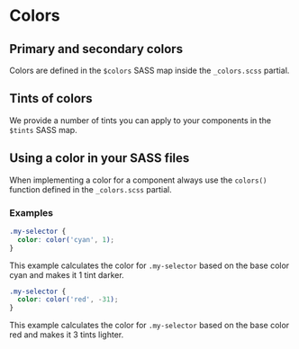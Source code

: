 # Colors

## Primary and secondary colors

Colors are defined in the `$colors` SASS map inside the `_colors.scss` partial.

## Tints of colors

We provide a number of tints you can apply to your components in the `$tints`
SASS map.

## Using a color in your SASS files

When implementing a color for a component always use the `colors()` function
defined in the `_colors.scss` partial.

### Examples

```scss
.my-selector {
  color: color('cyan', 1);
}
```

This example calculates the color for `.my-selector` based on the base color
cyan and makes it 1 tint darker.

```scss
.my-selector {
  color: color('red', -31);
}
```

This example calculates the color for `.my-selector` based on the base color
red and makes it 3 tints lighter.

